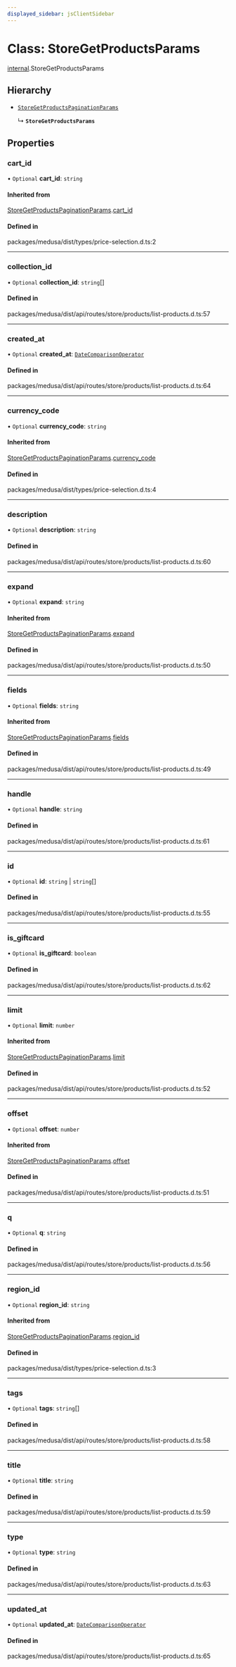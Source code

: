 ```yaml
---
displayed_sidebar: jsClientSidebar
---
```


# Class: StoreGetProductsParams

[internal](../modules/internal.md).StoreGetProductsParams

## Hierarchy

- [`StoreGetProductsPaginationParams`](internal.StoreGetProductsPaginationParams.md)

  ↳ **`StoreGetProductsParams`**

## Properties

### cart\_id

• `Optional` **cart\_id**: `string`

#### Inherited from

[StoreGetProductsPaginationParams](internal.StoreGetProductsPaginationParams.md).[cart_id](internal.StoreGetProductsPaginationParams.md#cart_id)

#### Defined in

packages/medusa/dist/types/price-selection.d.ts:2

___

### collection\_id

• `Optional` **collection\_id**: `string`[]

#### Defined in

packages/medusa/dist/api/routes/store/products/list-products.d.ts:57

___

### created\_at

• `Optional` **created\_at**: [`DateComparisonOperator`](internal.DateComparisonOperator.md)

#### Defined in

packages/medusa/dist/api/routes/store/products/list-products.d.ts:64

___

### currency\_code

• `Optional` **currency\_code**: `string`

#### Inherited from

[StoreGetProductsPaginationParams](internal.StoreGetProductsPaginationParams.md).[currency_code](internal.StoreGetProductsPaginationParams.md#currency_code)

#### Defined in

packages/medusa/dist/types/price-selection.d.ts:4

___

### description

• `Optional` **description**: `string`

#### Defined in

packages/medusa/dist/api/routes/store/products/list-products.d.ts:60

___

### expand

• `Optional` **expand**: `string`

#### Inherited from

[StoreGetProductsPaginationParams](internal.StoreGetProductsPaginationParams.md).[expand](internal.StoreGetProductsPaginationParams.md#expand)

#### Defined in

packages/medusa/dist/api/routes/store/products/list-products.d.ts:50

___

### fields

• `Optional` **fields**: `string`

#### Inherited from

[StoreGetProductsPaginationParams](internal.StoreGetProductsPaginationParams.md).[fields](internal.StoreGetProductsPaginationParams.md#fields)

#### Defined in

packages/medusa/dist/api/routes/store/products/list-products.d.ts:49

___

### handle

• `Optional` **handle**: `string`

#### Defined in

packages/medusa/dist/api/routes/store/products/list-products.d.ts:61

___

### id

• `Optional` **id**: `string` \| `string`[]

#### Defined in

packages/medusa/dist/api/routes/store/products/list-products.d.ts:55

___

### is\_giftcard

• `Optional` **is\_giftcard**: `boolean`

#### Defined in

packages/medusa/dist/api/routes/store/products/list-products.d.ts:62

___

### limit

• `Optional` **limit**: `number`

#### Inherited from

[StoreGetProductsPaginationParams](internal.StoreGetProductsPaginationParams.md).[limit](internal.StoreGetProductsPaginationParams.md#limit)

#### Defined in

packages/medusa/dist/api/routes/store/products/list-products.d.ts:52

___

### offset

• `Optional` **offset**: `number`

#### Inherited from

[StoreGetProductsPaginationParams](internal.StoreGetProductsPaginationParams.md).[offset](internal.StoreGetProductsPaginationParams.md#offset)

#### Defined in

packages/medusa/dist/api/routes/store/products/list-products.d.ts:51

___

### q

• `Optional` **q**: `string`

#### Defined in

packages/medusa/dist/api/routes/store/products/list-products.d.ts:56

___

### region\_id

• `Optional` **region\_id**: `string`

#### Inherited from

[StoreGetProductsPaginationParams](internal.StoreGetProductsPaginationParams.md).[region_id](internal.StoreGetProductsPaginationParams.md#region_id)

#### Defined in

packages/medusa/dist/types/price-selection.d.ts:3

___

### tags

• `Optional` **tags**: `string`[]

#### Defined in

packages/medusa/dist/api/routes/store/products/list-products.d.ts:58

___

### title

• `Optional` **title**: `string`

#### Defined in

packages/medusa/dist/api/routes/store/products/list-products.d.ts:59

___

### type

• `Optional` **type**: `string`

#### Defined in

packages/medusa/dist/api/routes/store/products/list-products.d.ts:63

___

### updated\_at

• `Optional` **updated\_at**: [`DateComparisonOperator`](internal.DateComparisonOperator.md)

#### Defined in

packages/medusa/dist/api/routes/store/products/list-products.d.ts:65
